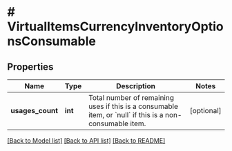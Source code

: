# # VirtualItemsCurrencyInventoryOptionsConsumable

## Properties

Name | Type | Description | Notes
------------ | ------------- | ------------- | -------------
**usages_count** | **int** | Total number of remaining uses if this is a consumable item, or &#x60;null&#x60; if this is a non-consumable item. | [optional]

[[Back to Model list]](../../README.md#models) [[Back to API list]](../../README.md#endpoints) [[Back to README]](../../README.md)
